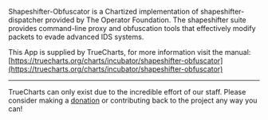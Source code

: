 Shapeshifter-Obfuscator is a Chartized implementation of shapeshifter-dispatcher provided by The Operator Foundation. The shapeshifter suite provides command-line proxy and obfuscation tools that effectively modify packets to evade advanced IDS systems. 

This App is supplied by TrueCharts, for more information visit the manual: [https://truecharts.org/charts/incubator/shapeshifter-obfuscator](https://truecharts.org/charts/incubator/shapeshifter-obfuscator)

---

TrueCharts can only exist due to the incredible effort of our staff.
Please consider making a [donation](https://truecharts.org/sponsor) or contributing back to the project any way you can!
